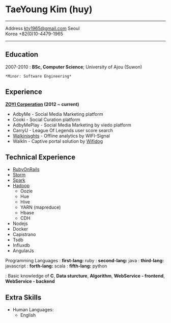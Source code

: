 TaeYoung Kim (huy)
============

-------------------     ----------------------------
Address                            kty1965@gmail.com
Seoul                          
Korea                         +82(0)10-4479-1965
-------------------     ----------------------------

Education
---------

2007-2010
:   **BSc, Computer Science**; University of
    Ajou (Suwon)

    *Minor: Software Engineering*

Experience
----------

**[ZOYI Corperation](https//zoyi.co) (2012 ~ current)**

* AdbyMe - Social Media Marketing platform
* Cooki - Social Curation platform
* AdbyMePlay - Social Media Marketing by viedo platform
* CarryU - League Of Legends user score search
* [Walkinisghts](https:/walkinsights.com) - Offline analytics by WIFI-Signal
* WalkIn - Captive portal solution by [Wifidog](http://dev.wifidog.org/)

Technical Experience
--------------------

* [RubyOnRails](http://rubyonrails.org/)
* [Storm](http://storm.apache.org/)
* [Spark](http://spark.apache.org/)
* [Hadoop](http://hadoop.apache.org/)
   * Oozie
   * Hue
   * Hive
   * YARN (mapreduce)
   * Hbase
   * CDH
* Nodejs
* Docker
* Capistrano
* Tsdb
* Influxdb
* AngularJs

Programming Languages
:   **first-lang:** ruby
:   **second-lang:** java
:   **third-lang:** javascript
:   **forth-lang:** scala
:   **fifth-lang:** python

:   Basic knowledge of **C**, **Data sturcture**, **Algorithm**, **WebService - frontend**, **WebService - backend**

Extra Skills
----------------------------------------

* Human Languages:
     * English
